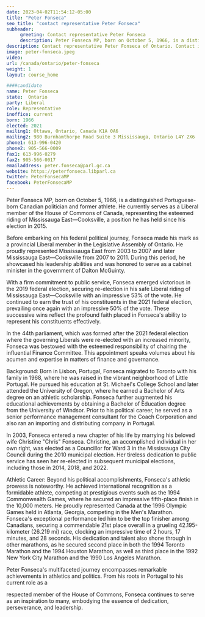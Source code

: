 ```yaml
---
date: 2023-04-02T11:54:12-05:00
title: "Peter Fonseca"
seo_title: "contact representative Peter Fonseca"
subheader:
     greeting: Contact representative Peter Fonseca
     description: Peter Fonseca MP, born on October 5, 1966, is a distinguished Portuguese-born Canadian politician and former athlete.
description: Contact representative Peter Fonseca of Ontario. Contact information for Peter Fonseca includes email address, phone number, and mailing address.
image: peter-fonseca.jpeg
video:
url: /canada/ontario/peter-fonseca
weight: 1
layout: course_home

####candidate
name: Peter Fonseca
state:	Ontario
party: Liberal
role: Representative
inoffice: current
born: 1966
elected: 2021
mailing1: Ottawa, Ontario, Canada K1A 0A6
mailing2: 980 Burnhamthorpe Road Suite 3 Mississauga, Ontario L4Y 2X6
phone1: 613-996-0420
phone2: 905-566-0009
fax1: 613-996-0279
fax2: 905-566-0017
emailaddress: peter.fonseca@parl.gc.ca
website: https://peterfonseca.libparl.ca
twitter: PeterFonsecaMP
facebook: PeterFonsecaMP
---
```


Peter Fonseca MP, born on October 5, 1966, is a distinguished Portuguese-born Canadian politician and former athlete. He currently serves as a Liberal member of the House of Commons of Canada, representing the esteemed riding of Mississauga East—Cooksville, a position he has held since his election in 2015.

Before embarking on his federal political journey, Fonseca made his mark as a provincial Liberal member in the Legislative Assembly of Ontario. He proudly represented Mississauga East from 2003 to 2007 and later Mississauga East—Cooksville from 2007 to 2011. During this period, he showcased his leadership abilities and was honored to serve as a cabinet minister in the government of Dalton McGuinty.

With a firm commitment to public service, Fonseca emerged victorious in the 2019 federal election, securing re-election in his safe Liberal riding of Mississauga East—Cooksville with an impressive 53% of the vote. He continued to earn the trust of his constituents in the 2021 federal election, prevailing once again with an impressive 50% of the vote. These successive wins reflect the profound faith placed in Fonseca's ability to represent his constituents effectively.

In the 44th parliament, which was formed after the 2021 federal election where the governing Liberals were re-elected with an increased minority, Fonseca was bestowed with the esteemed responsibility of chairing the influential Finance Committee. This appointment speaks volumes about his acumen and expertise in matters of finance and governance.

Background:
Born in Lisbon, Portugal, Fonseca migrated to Toronto with his family in 1968, where he was raised in the vibrant neighborhood of Little Portugal. He pursued his education at St. Michael's College School and later attended the University of Oregon, where he earned a Bachelor of Arts degree on an athletic scholarship. Fonseca further augmented his educational achievements by obtaining a Bachelor of Education degree from the University of Windsor. Prior to his political career, he served as a senior performance management consultant for the Coach Corporation and also ran an importing and distributing company in Portugal.

In 2003, Fonseca entered a new chapter of his life by marrying his beloved wife Christine "Chris" Fonseca. Christine, an accomplished individual in her own right, was elected as a Councillor for Ward 3 in the Mississauga City Council during the 2010 municipal election. Her tireless dedication to public service has seen her re-elected in subsequent municipal elections, including those in 2014, 2018, and 2022.

Athletic Career:
Beyond his political accomplishments, Fonseca's athletic prowess is noteworthy. He achieved international recognition as a formidable athlete, competing at prestigious events such as the 1994 Commonwealth Games, where he secured an impressive fifth-place finish in the 10,000 meters. He proudly represented Canada at the 1996 Olympic Games held in Atlanta, Georgia, competing in the Men's Marathon. Fonseca's exceptional performance led him to be the top finisher among Canadians, securing a commendable 21st place overall in a grueling 42.195-kilometer (26.219 mi) race, clocking an impressive time of 2 hours, 17 minutes, and 28 seconds. His dedication and talent also shone through in other marathons, as he secured second place in both the 1994 Toronto Marathon and the 1994 Houston Marathon, as well as third place in the 1992 New York City Marathon and the 1990 Los Angeles Marathon.

Peter Fonseca's multifaceted journey encompasses remarkable achievements in athletics and politics. From his roots in Portugal to his current role as a

 respected member of the House of Commons, Fonseca continues to serve as an inspiration to many, embodying the essence of dedication, perseverance, and leadership.
